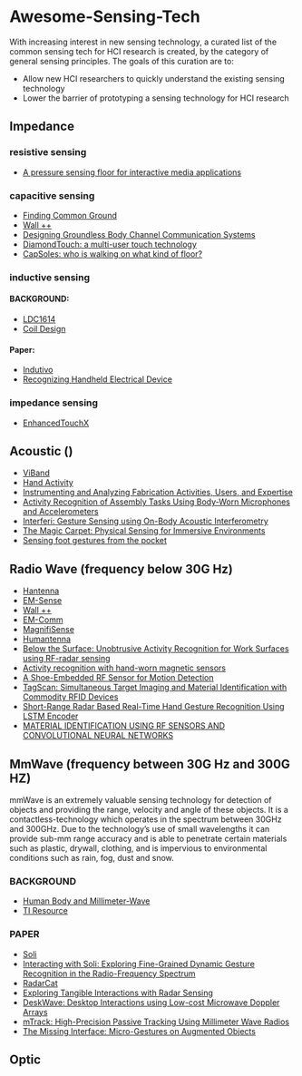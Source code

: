 # Awesome-Sensing-Tech
With increasing interest in new sensing technology, a curated list of the common sensing tech for HCI research is created, by the category of general sensing principles.
The goals of this curation are to:
* Allow new HCI researchers to quickly understand the existing sensing technology
* Lower the barrier of prototyping a sensing technology for HCI research 


## Impedance

### resistive sensing
* [A pressure sensing floor for interactive media applications](https://dl.acm.org/citation.cfm?id=1178526)

### capacitive sensing
* [Finding Common Ground](https://dl.acm.org/citation.cfm?id=3025808)
* [Wall ++](https://dl.acm.org/citation.cfm?id=3173847)
* [Designing Groundless Body Channel Communication Systems](https://dl.acm.org/citation.cfm?id=3242622)
* [DiamondTouch: a multi-user touch technology](https://dl.acm.org/citation.cfm?id=502389)
* [CapSoles: who is walking on what kind of floor?](https://dl.acm.org/citation.cfm?id=3098279.3098545)
### inductive sensing

#### BACKGROUND:
* [LDC1614](http://www.ti.com/product/LDC1614)
* [Coil Design](http://www.ti.com/lit/an/snoa930a/snoa930a.pdf)

#### Paper:
* [Indutivo](https://dl.acm.org/citation.cfm?id=3242662)
* [Recognizing Handheld Electrical Device](http://www-nishio.ist.osaka-u.ac.jp/~maekawa/paper/maekawa-pervasive2012-coil.pdf)
 

### impedance sensing
* [EnhancedTouchX](https://dl.acm.org/citation.cfm?id=3300551)


## Acoustic ()
* [ViBand](https://dl.acm.org/citation.cfm?id=2984582)
* [Hand Activity](https://dl.acm.org/citation.cfm?id=3300568)
* [Instrumenting and Analyzing Fabrication Activities, Users, and Expertise](https://dl.acm.org/citation.cfm?id=3290605.3300554)
* [Activity Recognition of Assembly Tasks Using Body-Worn Microphones and Accelerometers](https://ieeexplore.ieee.org/document/1677514)
* [Interferi: Gesture Sensing using On-Body Acoustic Interferometry](https://dl.acm.org/citation.cfm?id=3300506f)
* [The Magic Carpet: Physical Sensing for Immersive Environments](https://dl.acm.org/citation.cfm?id=1120391)
* [Sensing foot gestures from the pocket](https://dl.acm.org/citation.cfm?id=1866063)

## Radio Wave (frequency below 30G Hz)
* [Hantenna](https://ieeexplore.ieee.org/document/8334026)
* [EM-Sense](https://www.gierad.com/assets/emsense/emsense.pdf)
* [Wall ++](https://dl.acm.org/citation.cfm?id=3173847)
* [EM-Comm](https://dl.acm.org/citation.cfm?id=3130984)
* [MagnifiSense](https://dl.acm.org/citation.cfm?id=2804271)
* [Humantenna ](https://dl.acm.org/citation.cfm?id=2207676.2208330)
* [Below the Surface: Unobtrusive Activity Recognition for Work Surfaces using RF-radar sensing](https://dl.acm.org/citation.cfm?id=3172962)
* [Activity recognition with hand-worn magnetic sensors](https://link.springer.com/article/10.1007/s00779-012-0556-8)
* [A Shoe-Embedded RF Sensor for Motion Detection](https://ieeexplore.ieee.org/abstract/document/5711000)
* [TagScan: Simultaneous Target Imaging and Material Identification with Commodity RFID Devices](https://dl.acm.org/citation.cfm?id=3117830)
* [Short-Range Radar Based Real-Time Hand Gesture Recognition Using LSTM Encoder](https://ieeexplore.ieee.org/stamp/stamp.jsp?tp=&arnumber=8662554)
* [MATERIAL IDENTIFICATION USING RF SENSORS AND CONVOLUTIONAL NEURAL NETWORKS](https://ieeexplore.ieee.org/abstract/document/8682296)

## MmWave (frequency between 30G Hz and 300G HZ)
mmWave is an extremely valuable sensing technology for detection of objects and providing the range, velocity and angle of these objects. It is a contactless-technology which operates in the spectrum between 30GHz and 300GHz. Due to the technology’s use of small wavelengths it can provide sub-mm range accuracy and is able to penetrate certain materials such as plastic, drywall, clothing, and is impervious to environmental conditions such as rain, fog, dust and snow.

### BACKGROUND
* [Human Body and Millimeter-Wave]( https://arxiv.org/pdf/1503.05944.pdf)
* [TI Resource](http://dev.ti.com/tirex/explore/node?node=AJ3V.naK7FG5g7n7bxAw5A__VLyFKFf__LATEST)

### PAPER
* [Soli](https://dl.acm.org/citation.cfm?id=2925953)
* [Interacting with Soli: Exploring Fine-Grained Dynamic Gesture Recognition in the Radio-Frequency Spectrum](https://dl.acm.org/citation.cfm?id=2984565)
* [RadarCat](https://dl.acm.org/citation.cfm?id=2984515)
* [Exploring Tangible Interactions with Radar Sensing](https://dl.acm.org/citation.cfm?id=3287078)
* [DeskWave: Desktop Interactions using Low-cost Microwave Doppler Arrays](https://dl.acm.org/citation.cfm?doid=3027063.3053152)
* [mTrack: High-Precision Passive Tracking Using Millimeter Wave Radios](https://dl.acm.org/citation.cfm?id=2790113)
* [The Missing Interface: Micro-Gestures on Augmented Objects](https://dl.acm.org/citation.cfm?id=3312986)

## Optic

